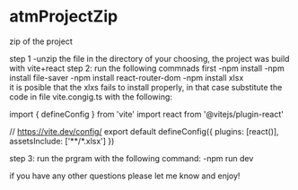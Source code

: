 # atmProjectZip
zip of the project

step 1
-unzip the file in the directory of your choosing, the project was build with vite+react
step 2:
run the following commnads first
-npm install
-npm install file-saver
-npm install react-router-dom
-npm install xlsx            
it is posible that the xlxs fails to install properly, in that case substitute the code in file vite.congig.ts with the following:

import { defineConfig } from 'vite'
import react from '@vitejs/plugin-react'

// https://vite.dev/config/
export default defineConfig({
  plugins: [react()],
  assetsInclude: ['**/*.xlsx']
})


step 3: run the prgram with the following command:
-npm run dev                 


if you have any other questions please let me know and enjoy!
